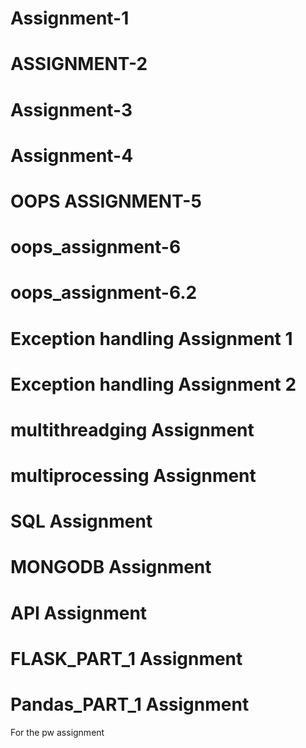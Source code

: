 # Assignment-1
# ASSIGNMENT-2 
# Assignment-3
# Assignment-4
# OOPS ASSIGNMENT-5
# oops_assignment-6
# oops_assignment-6.2
# Exception handling Assignment 1
# Exception handling Assignment 2
# multithreadging Assignment
# multiprocessing Assignment
# SQL Assignment
# MONGODB Assignment
# API Assignment
# FLASK_PART_1 Assignment
# Pandas_PART_1 Assignment
For the pw assignment
